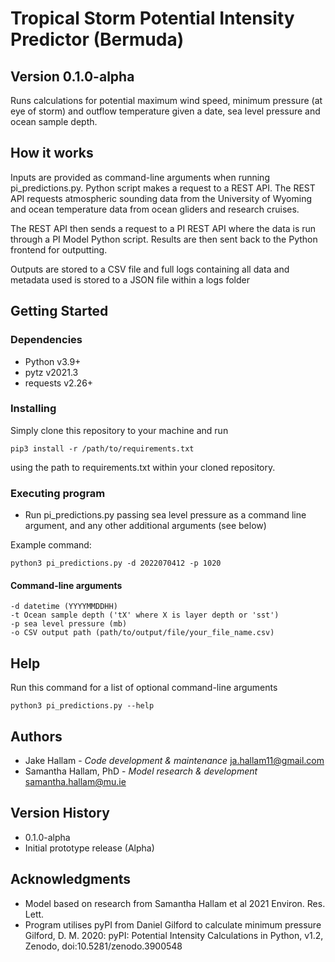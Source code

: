 # Tropical Storm Potential Intensity Predictor (Bermuda)
## Version 0.1.0-alpha

Runs calculations for potential maximum wind speed, minimum pressure (at eye of storm) and outflow temperature given a date, sea level pressure and ocean sample depth.

## How it works

Inputs are provided as command-line arguments when running pi_predictions.py. Python script makes a request to a REST API. The REST API requests atmospheric sounding data from the University of Wyoming and ocean temperature data from ocean gliders and research cruises.

The REST API then sends a request to a PI REST API where the data is run through a PI Model Python script. Results are then sent back to the Python frontend for outputting.

Outputs are stored to a CSV file and full logs containing all data and metadata used is stored to a JSON file within a logs folder

## Getting Started

### Dependencies

- Python v3.9+
- pytz v2021.3
- requests v2.26+

### Installing

Simply clone this repository to your machine and run

```
pip3 install -r /path/to/requirements.txt
```

using the path to requirements.txt within your cloned repository.

### Executing program

- Run pi_predictions.py passing sea level pressure as a command line argument, and any other additional arguments (see below)

Example command:

```
python3 pi_predictions.py -d 2022070412 -p 1020
```

#### Command-line arguments

    -d datetime (YYYYMMDDHH)
    -t Ocean sample depth ('tX' where X is layer depth or 'sst')
    -p sea level pressure (mb)
    -o CSV output path (path/to/output/file/your_file_name.csv)

## Help

Run this command for a list of optional command-line arguments

```
python3 pi_predictions.py --help
```

## Authors

 - Jake Hallam - *Code development & maintenance*
[ja.hallam11@gmail.com](mailto:ja.hallam11@gmail.com)
 - Samantha Hallam, PhD - *Model research & development* [samantha.hallam@mu.ie](mailto:samantha.hallam@mu.ie)

## Version History

 - 0.1.0-alpha
  - Initial prototype release (Alpha)

## Acknowledgments

 - Model based on research from Samantha Hallam et al 2021 Environ. Res. Lett.
 - Program utilises pyPI from Daniel Gilford to calculate minimum pressure
Gilford, D. M. 2020: pyPI: Potential Intensity Calculations in Python, v1.2, Zenodo, doi:10.5281/zenodo.3900548
